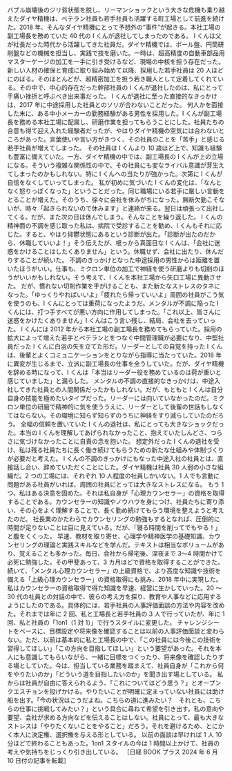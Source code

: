 ###

バブル崩壊後のジリ貧状態を脱し、リーマンショックという大きな危機も乗り越えたダイヤ精機は、ベテラン社員も若手社員も活躍する町工場として前進を続けた。2018 年、そんなダイヤ精機にとって予想外の“事件”が起きる。本社工場の副工場長を務めていた 40 代の I くんが退社してしまったのである。
I くんは父が社長だった時代から活躍してきた社員だ。ダイヤ精機では、ボール盤、円筒研削盤などの機械を担当し、実践で技を磨いた。一時は、超高精度の自動車部品用マスターゲージの加工を一手に引き受けるなど、現場の中核を担う存在だった。
新しい人材の確保と育成に取り組み始めて以降、採用した若手社員は 20 人ほどにのぼる。そのほとんどが、超精密加工を担う若き職人として定着してくれている。その中で、中心的存在だった幹部社員の I くんが退社したのは、私にとって手痛い挫折と呼ぶべき出来事だった。
I くんが退社に至った直接的なきっかけは、2017 年に中途採用した社員とのソリが合わないことだった。
何人かを面接した末に、ある中小メーカーの勤務経験がある男性を採用した。I くんが副工場長を務める本社工場に配属し、研磨作業を担ってもらうことにした。社員たちの合意も得て迎え入れた経験者だったが、やはりダイヤ精機の空気には合わないところがあった。言葉使いや言い方がきつく、その社員のことを「苦手」と感じる若手社員が増えてしまった。
その社員は I くんより 10 歳ほど上で、知識も経験も豊富に備えていた。一方、ダイヤ精機の中では、副工場長の I くんが上の立場になる。そういう複雑な関係性の中で、その社員にも変なライバル意識が芽生えてしまったのかもしれない。特に I くんへの当たりが強かった。次第に I くんが自信をなくしていってしまった。
私が初めに気づいた I くんの変化は、「なんとなく怒りっぽくなった」ということだった。同じ職場にいる若手に厳しい言動をとることが増えた。そのうち、徐々に会社を休みがちになった。無断欠勤こそないが、時々「起きられないので休みます」と連絡が来る。翌日は頑張って出社してくる。だが、また次の日は休んでしまう。そんなことを繰り返した。
I くんの精神面の不調を感じ取った私は、病院で受診することを勧め、I くんもそれに応じた。すると、やはり抑鬱状態にあるという診断が出た。「診断が出たのだから、休職していいよ！」そう伝えたが、根っから真面目な I くんは、「会社に迷惑をかけることはしたくありません」という。休職せず、会社に出たり、休んだりすることが続いた。
不調のきっかけとなった中途採用の男性からは距離を置いたほうがいい。仕事も、ミクロン単位の加工で神経を使う研磨よりも切削のほうがいいかもしれない。そう考えて、I くんを本社工場から矢口工場に異動させた。
だが、慣れない切削作業を手がけることも、また新たなストレスのタネになった。「ゆっくりやればいいよ」「疲れたら帰っていいよ」周囲の社員がこう気を使うのも、I くんにとっては重荷になったようだ。メンタルが不調に陥った I くんには、打つ手すべてが悪い方向に作用してしまった。「これ以上、皆さんに迷惑をかけたくありません」I くんはこう言い残し、結局、会社を去っていった。
I くんには 2012 年から本社工場の副工場長を務めてもらっていた。採用の拡大によって増えた若手とベテランとをつなぐ中間管理職が必要になり、中堅社員だった I くんに白羽の矢を立てた形だ。リーダーとしての自覚を持った I くんは、後輩とよくコミュニケーションをとりながら指導に当たっていた。2018 年に異変が生じるまで、立派に副工場長の仕事を全うしていた。だが、ダイヤ精機を辞める時になって、I くんは「本当はリーダー役を務めているのは荷が重いと感じていました」と漏らした。
メンタルの不調の直接的なきっかけは、中途入社してきた社員との人間関係だったかもしれない。だが、もともと I くんは自分自身の技能を極めたいタイプだった。リーダーには向いていなかったのだ。ミクロン単位の研磨で精神的に気を使ううえに、リーダーとして後輩の世話もしなくてはならない。その環境に知らず知らずのうちに神経をすり減らしていたのだろう。
全幅の信頼を置いていた I くんの退社は、私にとっても大きなショックだった。本当の I くんを理解してあげられなかったこと、抱えていたしんどさ、つらさに気づけなかったことに自責の念を抱いた。
想定外だった I くんの退社を受け、私は残る社員たちに長く働き続けてもらうための新たな仕組みや体制づくりが必要だと考えた。
I くんの不調のきっかけにもなった中途入社の社員とは、直接話し合い、辞めていただくことにした。ダイヤ精機は社員 30 人弱の小さな組織だ。2 つの工場には、それぞれ 10 人程度の社員しかいない。1 人でも言動に問題がある社員がいれば、周囲の社員にとっては大きなストレスになる。
もう 1 つ、私はある決意を固めた。それは私自身が「心理カウンセラー」の資格を取得することである。カウンセラーの知識やノウハウを身につけ、社員たちに寄り添い、その心をよく理解することで、長く勤め続けてもらう環境を整えようと考えたのだ。
社長業のかたわらでカウンセリングの勉強もするとなれば、圧倒的に時間が足りないことは目に見えている。だが、「寝る時間を削ってでもやる！」と腹をくくった。
早速、教材を取り寄せ、心理学や精神医学の基礎知識、カウンセリングの理論と実践スキルなどを学んだ。テキストは相当なボリュームがあり、覚えることも多かった。毎日、会社から帰宅後、深夜まで 3〜4 時間かけて必死に勉強した。その甲斐あって、3 カ月ほどで資格を取得することができた。
続いて、「メンタル心理カウンセラー」の上級資格で、より高度な知識や技術を備える「上級心理カウンセラー」の資格取得にも挑み、2018 年中に実現した。
私はカウンセラーの資格取得で得た知識を早速、経営に生かしていった。20 ～ 30 代の社員との対話の中で、彼らの考え方を探り、教育や人事などに応用するようにしたのである。具体的には、若手社員の人事評価面談の方法や内容を改めた。それまでは年に 2 回、私と工場長と若手社員の 3 人で行っていたが、年に 1 回、私と社員の「1on1（1 対 1）」で行うスタイルに変更した。
チャレンジシートをベースに、目標設定や将来像を確認することは以前の人事評価面談と変わらない。ただ、以前は基本的に私と工場長の中で、「この社員には今後この技術を習得してほしい」「この方向を目指してほしい」という要望があった。それを本人にも意識してもらいながら、一緒に目標をつくったり、将来像を確認したりする場としていた。今は、担当している業務を踏まえて、社員自身が「これから何をやりたいのか」「どういう道を目指したいのか」を聞き出す場としている。
私からは社員が自由に答えられるよう、「これについてはどう思う？」とオープンクエスチョンを投げかける。やりたいことが明確に定まっていない社員には助け船を出す。「今の状況はこうだよね。こちらの道に進みたい？　それとも、こちらの仕事に挑戦してみたい？」という具合に尋ねて希望を引き出す。私の意向や要望、会社が求める方向などを伝えることはしない。社員にとって、最も大きなストレスは「やりたくないことをやること」だろう。それを避けるため、とにかく本人に決定権、選択権を与える形としている。
以前の面談は早ければ 1 人 10 分ほどで終わることもあった。1on1 スタイルの今は 1 時間以上かけて、社員の考えや気持ちをじっくり引き出している。
［日経 BOOK プラス 2024 年 6 月 10 日付の記事を転載］

